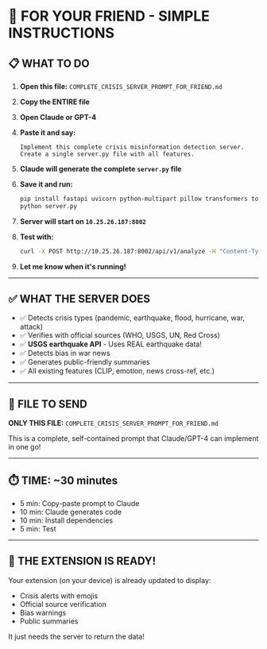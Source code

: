 # 🚨 FOR YOUR FRIEND - SIMPLE INSTRUCTIONS

## 📋 WHAT TO DO

1. **Open this file:** `COMPLETE_CRISIS_SERVER_PROMPT_FOR_FRIEND.md`

2. **Copy the ENTIRE file**

3. **Open Claude or GPT-4**

4. **Paste it and say:**
   ```
   Implement this complete crisis misinformation detection server. 
   Create a single server.py file with all features.
   ```

5. **Claude will generate the complete `server.py` file**

6. **Save it and run:**
   ```bash
   pip install fastapi uvicorn python-multipart pillow transformers torch newsapi-python requests wikipedia
   python server.py
   ```

7. **Server will start on `10.25.26.187:8002`**

8. **Test with:**
   ```bash
   curl -X POST http://10.25.26.187:8002/api/v1/analyze -H "Content-Type: application/json" -d "{\"content\": \"A magnitude 7.2 earthquake struck Turkey\", \"title\": \"Earthquake\", \"url\": \"https://news.com\"}"
   ```

9. **Let me know when it's running!**

---

## ✅ WHAT THE SERVER DOES

- ✅ Detects crisis types (pandemic, earthquake, flood, hurricane, war, attack)
- ✅ Verifies with official sources (WHO, USGS, UN, Red Cross)
- ✅ **USGS earthquake API** - Uses REAL earthquake data!
- ✅ Detects bias in war news
- ✅ Generates public-friendly summaries
- ✅ All existing features (CLIP, emotion, news cross-ref, etc.)

---

## 📂 FILE TO SEND

**ONLY THIS FILE:** `COMPLETE_CRISIS_SERVER_PROMPT_FOR_FRIEND.md`

This is a complete, self-contained prompt that Claude/GPT-4 can implement in one go!

---

## ⏱️ TIME: ~30 minutes

- 5 min: Copy-paste prompt to Claude
- 10 min: Claude generates code
- 10 min: Install dependencies
- 5 min: Test

---

## 🎯 THE EXTENSION IS READY!

Your extension (on your device) is already updated to display:
- Crisis alerts with emojis
- Official source verification
- Bias warnings
- Public summaries

It just needs the server to return the data!

